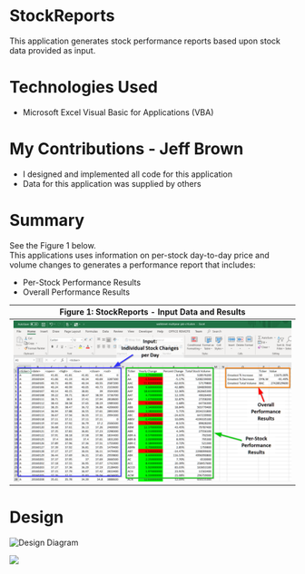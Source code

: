 
# StockReports

This application generates stock performance reports
based upon stock data provided as input.

# Technologies Used

* Microsoft Excel Visual Basic for Applications (VBA)

# My Contributions - Jeff Brown

* I designed and implemented all code for this application
* Data for this application was supplied by others

# Summary

See the Figure 1 below.<br>
This applications uses information on per-stock day-to-day price and volume changes to generates a performance report that includes:

* Per-Stock Performance Results
* Overall Performance Results

| Figure 1: StockReports - Input Data and Results |
|----------|
|<img src="images/StockReports-Screenshot.png" /> |

# Design

<!-- | Figure 2: StockReports - Input Data and Results |
|----------| -->
![Design Diagram](http://yuml.me/daddyjab/StockReports.jpg "Figure 2: StockReports - Input Data and Results")

<img src="http://yuml.me/daddyjab/StockReports.jpg" />
